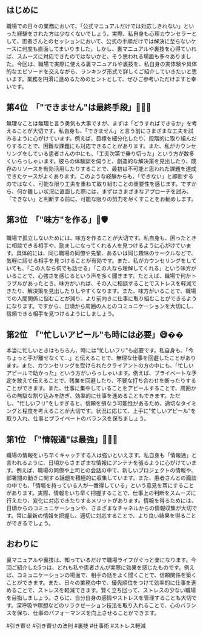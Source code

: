 ## はじめに
職場での日々の業務において、「公式マニュアルだけでは対応しきれない」といった経験をされた方は少なくないでしょう。実際、私自身も心理カウンセラーとして、患者さんとのセッションにおいて、公式の手順だけでは解決に至らないケースに何度も直面してまいりました。しかし、裏マニュアルや裏技を心得ていれば、スムーズに対応できたのではないかと、そう思われる場面も多々ありました。今回は、職場で実際に使える裏マニュアルや裏技を、私自身の実体験や具体的なエピソードを交えながら、ランキング形式で詳しくご紹介していきたいと思います。業務を円滑に進めるためのヒントとして、ぜひご参考いただけますと幸いです。

## 第4位　「"できません"は最終手段」🙅‍♂️🚫
無理なことは無理と言う勇気も大事ですが、まずは「どうすればできるか」を考えることが大切です。私自身も、「できません」と言う前にさまざまな工夫を試みるように心がけています。例えば、目標を細分化したり、段階的に取り組んだりすることで、困難な課題にも対応できることがあります。また、私がカウンセリングをしている患者さんの中にも、「工夫次第で乗り切った」という方が数多くいらっしゃいます。彼らの体験談を伺うと、創造的な解決策を見出したり、既存のリソースを有効活用したりすることで、最初は不可能と思われた課題を達成できたケースがよくあります。このような経験からも、「できない」と即断するのではなく、可能な限り工夫を重ねて取り組むことの重要性を感じます。ですから、何か難しい状況に直面した際には、まずはさまざまなアプローチを試み、「できない」と判断する前に、可能な限りの努力を尽くすことをお勧めします。

## 第3位　「"味方"を作る」🤗🛡️
職場で孤立しないためには、味方を作ることが大切です。私自身も、困ったときに相談できる相手や、励ましになってくれる人を見つけるように心がけています。具体的には、同じ職場の同僚や先輩、あるいは同じ趣味のサークルなどで、気軽に話せる相手を見つけることが有効です。また、私がカウンセリングをしていても、「この人なら何でも話せる」「この人なら理解してくれる」という味方がいることで、心強さを感じるという声を多く聞きます。たとえば、職場で何かトラブルがあったとき、味方がいれば、その人に相談することでストレスを軽減できたり、解決策を見出したりしやすくなります。また、味方がいることで、職場での人間関係に悩むことが減り、より前向きに仕事に取り組むことができるようになります。ですから、日頃から周囲の人とのコミュニケーションを大切にし、信頼できる相手を見つけるようにしましょう。

## 第2位　「"忙しいアピール"も時には必要」😅��
本当に忙しいときはもちろん、時には"忙しいフリ"も必要です。私自身も、「今ちょっと手が離せなくて…」と伝えることで、無理な仕事を回避したことがあります。また、カウンセリングを受けられたクライアントの方の中にも、「忙しいアピールで助かった」という方がいらっしゃいます。例えば、プライベートな予定を敢えて伝えることで、残業を回避したり、不要な打ち合わせを断ったりすることができます。また、仕事に集中していることをアピールすることで、周囲からの無駄な割り込みを防ぎ、効率的に仕事を進めることもできます。ただし、"忙しいフリ"をしすぎると、信頼を損なう可能性があるため、適切なタイミングと程度を考えることが大切です。状況に応じて、上手に"忙しいアピール"を取り入れ、仕事とプライベートのバランスを保ちましょう。

## 第1位　「"情報通"は最強」🕵️‍♀️📡
職場の情報をいち早くキャッチする人は強いといえます。私自身も「情報通」と言われるように、日頃からさまざまな情報にアンテナを張るように心がけています。例えば、職場の同僚や上司との会話の中で、新しいプロジェクトの情報や、部署間の動きに関する話題を積極的に収集しています。また、患者さんとの面談の中でも、「情報を持っている人が一番得している」という意見を耳にすることがあります。実際、情報をいち早く把握することで、仕事上の判断をスムーズに行えたり、変化に対応できたりするメリットがあります。情報を得るためには、日頃からのコミュニケーションや、さまざまなチャネルからの情報収集が大切です。常に最新の情報を把握し、適切に対応することで、より良い結果を得ることができるでしょう。

## おわりに
裏マニュアルや裏技は、知っているだけで職場ライフがぐっと楽になります。今回ご紹介した5つは、どれも私や患者さんが実際に効果を感じたものです。例えば、コミュニケーションの場面で、相手の話をよく聞くことで、信頼関係を築くことができます。また、日々の業務の中で、優先順位をつけて効率的に仕事を進めることで、ストレスを軽減できます。賢く立ち回って、ストレスの少ない職場を目指しましょう。さらに、自分自身の感情やストレスを管理することも大切です。深呼吸や瞑想などのリラクゼーション技法を取り入れることで、心のバランスを保ち、仕事のパフォーマンスを向上させることができます。



#引き寄せ #引き寄せの法則 #裏技 #仕事術 #ストレス軽減
